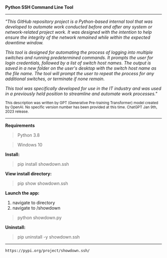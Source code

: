 **Python SSH Command Line Tool**
___

*"This GitHub repository project is a Python-based internal tool that was developed to automate work conducted before and after any system or network-related project work. It was designed with the intention to help ensure the integrity of the network remained while within the expected downtime window.* 

*This tool is designed for automating the process of logging into multiple switches and running predetermined commands. It prompts the user for login credentials, followed by a list of switch host names. The output is saved in a new folder on the user's desktop with the switch host name as the file name. The tool will prompt the user to repeat the process for any additional switches, or terminate if none remain.*

*This tool was specifically developed for use in the IT industry and was used in a previously held position to streamline and automate work processes."*

<sub>This description was written by GPT (Generative Pre-training Transformer) model created by OpenAI. No specific version number has been provided at this time. ChatGPT Jan 9th, 2023 release.</sub>
___

**Requirements**
>Python 3.8

>Windows 10

**Install:**

>pip install showdown.ssh

**View install directory:**

>pip show showdown.ssh

**Launch the app:**

1. navigate to directory 
2. navigate to /showdown
>python showdown.py

**Uninstall:**

>pip uninstall -y showdown.ssh
___

`https://pypi.org/project/showdown.ssh/`
